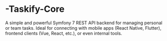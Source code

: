 # -Taskify-Core
A simple and powerful Symfony 7 REST API backend for managing personal or team tasks. Ideal for connecting with mobile apps (React Native, Flutter), frontend clients (Vue, React, etc.), or even internal tools.
